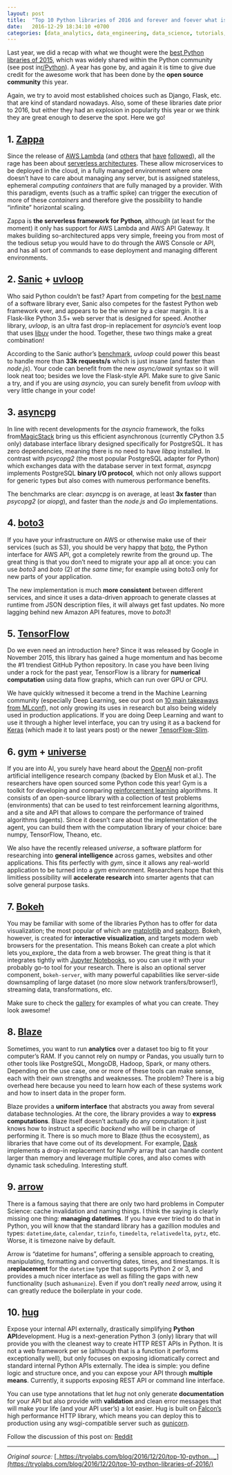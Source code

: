 ```yaml
---
layout: post
title:  "Top 10 Python libraries of 2016 and forever and foever what is this can the title be super long that it becomes obxiously huge and stuff zomg what is this."
date:   2016-12-29 18:34:10 +0700
categories: [data_analytics, data_engineering, data_science, tutorials, life_reflections, project_reflections]
---
```


Last year, we did a recap with what we thought were the [best Python libraries of 2015](https://tryolabs.com/blog/2015/12/15/top-10-python-libraries-of-2015/), which was widely shared within the Python community (see post in[r/Python](https://www.reddit.com/r/Python/comments/3wyiuv/top_10_python_libraries_of_2015/)). A year has gone by, and again it is time to give due credit for the awesome work that has been done by the **open source community** this year.

Again, we try to avoid most established choices such as Django, Flask, etc. that are kind of standard nowadays. Also, some of these libraries date prior to 2016, but either they had an explosion in popularity this year or we think they are great enough to deserve the spot. Here we go!

## 1. [Zappa](https://www.zappa.io/)

Since the release of [AWS Lambda](https://aws.amazon.com/lambda/details/) (and [others](https://cloud.google.com/functions/docs/) that [have](https://azure.microsoft.com/en-us/services/functions/) [followed](https://www.ibm.com/cloud-computing/bluemix/openwhisk)), all the rage has been about [serverless architectures](http://martinfowler.com/articles/serverless.html). These allow microservices to be deployed in the cloud, in a fully managed environment where one doesn’t have to care about managing any server, but is assigned stateless, ephemeral _computing containers_ that are fully managed by a provider. With this paradigm, events (such as a traffic spike) can trigger the execution of more of these _containers_ and therefore give the possibility to handle “infinite” horizontal scaling.

Zappa is **the serverless framework for Python**, although (at least for the moment) it only has support for AWS Lambda and AWS API Gateway. It makes building so-architectured apps very simple, freeing you from most of the tedious setup you would have to do through the AWS Console or API, and has all sort of commands to ease deployment and managing different environments.

## 2. [Sanic](https://github.com/channelcat/sanic) + [uvloop](https://magic.io/blog/uvloop-blazing-fast-python-networking/)

Who said Python couldn’t be fast? Apart from competing for the [best name](http://knowyourmeme.com/memes/sanic-hegehog) of a software library ever, Sanic also competes for the fastest Python web framework ever, and appears to be the winner by a clear margin. It is a Flask-like Python 3.5+ web server that is designed for speed. Another library, _uvloop_, is an ultra fast drop-in replacement for _asyncio_’s event loop that uses [libuv](https://github.com/libuv/libuv) under the hood. Together, these two things make a great combination!

According to the Sanic author’s [benchmark](https://github.com/channelcat/sanic#benchmarks), _uvloop_ could power this beast to handle more than **33k requests/s** which is just insane (and faster than _node.js_). Your code can benefit from the new _async/await_ syntax so it will look neat too; besides we love the Flask-style API. Make sure to give Sanic a try, and if you are using _asyncio_, you can surely benefit from _uvloop_ with very little change in your code!

## 3. [asyncpg](https://github.com/MagicStack/asyncpg)

In line with recent developments for the _asyncio_ framework, the folks from[MagicStack](https://magic.io/) bring us this efficient asynchronous (currently CPython 3.5 only) database interface library designed specifically for PostgreSQL. It has zero dependencies, meaning there is no need to have _libpq_ installed. In contrast with _psycopg2_ (the most popular PostgreSQL adapter for Python) which exchanges data with the database server in text format, _asyncpg_ implements PostgreSQL **binary I/O protocol**, which not only allows support for generic types but also comes with numerous performance benefits.

The benchmarks are clear: _asyncpg_ is on average, at least **3x faster** than _psycopg2_ (or _aiopg_), and faster than the _node.js_ and _Go_ implementations.

## 4. [boto3](https://github.com/boto/boto3)

If you have your infrastructure on AWS or otherwise make use of their services (such as S3), you should be very happy that [boto](https://github.com/boto/boto), the Python interface for AWS API, got a completely rewrite from the ground up. The great thing is that you don’t need to migrate your app all at once: you can use _boto3_ and _boto_ (2) _at the same time_; for example using boto3 only for new parts of your application.

The new implementation is much **more consistent** between different services, and since it uses a data-driven approach to generate classes at runtime from JSON description files, it will always get fast updates. No more lagging behind new Amazon API features, move to _boto3_!

## 5. [TensorFlow](https://www.tensorflow.org/)

Do we even need an introduction here? Since it was released by Google in November 2015, this library has gained a huge momentum and has become the #1 trendiest GitHub Python repository. In case you have been living under a rock for the past year, TensorFlow is a library for **numerical computation** using data flow graphs, which can run over GPU or CPU.

We have quickly witnessed it become a trend in the Machine Learning community (especially Deep Learning, see our post on [10 main takeaways from MLconf](https://tryolabs.com/blog/2016/11/18/10-main-takeaways-from-mlconf/)), not only growing its uses in research but also being widely used in production applications. If you are doing Deep Learning and want to use it through a higher level interface, you can try using it as a backend for [Keras](https://keras.io/) (which made it to last years post) or the newer [TensorFlow-Slim](https://github.com/tensorflow/tensorflow/tree/master/tensorflow/contrib/slim).

## 6. [gym](https://gym.openai.com/) + [universe](https://universe.openai.com/)

If you are into AI, you surely have heard about the [OpenAI](https://openai.com/) non-profit artificial intelligence research company (backed by Elon Musk et al.). The researchers have open sourced some Python code this year! Gym is a toolkit for developing and comparing [reinforcement learning](https://en.wikipedia.org/wiki/Reinforcement_learning) algorithms. It consists of an open-source library with a collection of test problems (environments) that can be used to test reinforcement learning algorithms, and a site and API that allows to compare the performance of trained algorithms (agents). Since it doesn’t care about the implementation of the agent, you can build them with the computation library of your choice: bare numpy, TensorFlow, Theano, etc.

We also have the recently released _universe_, a software platform for researching into **general intelligence** across games, websites and other applications. This fits perfectly with _gym_, since it allows any real-world application to be turned into a _gym_ environment. Researchers hope that this limitless possibility will **accelerate research** into smarter agents that can solve general purpose tasks.

## 7. [Bokeh](http://bokeh.pydata.org/)

You may be familiar with some of the libraries Python has to offer for data visualization; the most popular of which are [matplotlib](http://matplotlib.org/) and [seaborn](http://seaborn.pydata.org/). Bokeh, however, is created for **interactive visualization**, and targets modern web browsers for the presentation. This means Bokeh can create a plot which lets you_explore_ the data from a web browser. The great thing is that it integrates tightly with [Jupyter Notebooks](https://jupyter.org/), so you can use it with your probably go-to tool for your research. There is also an optional server component, `bokeh-server`, with many powerful capabilities like server-side downsampling of large dataset (no more slow network tranfers/browser!), streaming data, transformations, etc.

Make sure to check the [gallery](http://bokeh.pydata.org/en/latest/docs/gallery.html) for examples of what you can create. They look awesome!

## 8. [Blaze](https://blaze.readthedocs.io/en/latest/index.html)

Sometimes, you want to run **analytics** over a dataset too big to fit your computer’s RAM. If you cannot rely on numpy or Pandas, you usually turn to other tools like PostgreSQL, MongoDB, Hadoop, Spark, or many others. Depending on the use case, one or more of these tools can make sense, each with their own strengths and weaknesses. The problem? There is a big overhead here because you need to learn how each of these systems work and how to insert data in the proper form.

Blaze provides a **uniform interface** that abstracts you away from several database technologies. At the core, the library provides a way to **express computations**. Blaze itself doesn’t actually do any computation: it just knows how to instruct a specific _backend_ who will be in charge of performing it. There is so much more to Blaze (thus the ecosystem), as libraries that have come out of its development. For example, [Dask](http://dask.pydata.org/en/latest/) implements a drop-in replacement for NumPy array that can handle content larger than memory and leverage multiple cores, and also comes with dynamic task scheduling. Interesting stuff.

## 9. [arrow](https://github.com/crsmithdev/arrow)

There is a famous saying that there are only two hard problems in Computer Science: cache invalidation and naming things. I think the saying is clearly missing one thing: **managing datetimes**. If you have ever tried to do that in Python, you will know that the standard library has a gazillion modules and types: `datetime`,`date`, `calendar`, `tzinfo`, `timedelta`, `relativedelta`, `pytz`, etc. Worse, it is timezone naive by default.

Arrow is “datetime for humans”, offering a sensible approach to creating, manipulating, formatting and converting dates, times, and timestamps. It is a**replacement** for the `datetime` type that supports Python 2 or 3, and provides a much nicer interface as well as filling the gaps with new functionality (such as`humanize`). Even if you don’t really _need_ arrow, using it can greatly reduce the boilerplate in your code.

## 10. [hug](http://www.hug.rest/)

Expose your internal API externally, drastically simplifying **Python API**development. Hug is a next-generation Python 3 (only) library that will provide you with the cleanest way to create HTTP REST APIs in Python. It is not a web framework per se (although that is a function it performs exceptionally well), but only focuses on exposing idiomatically correct and standard internal Python APIs externally. The idea is simple: you define logic and structure once, and you can expose your API through **multiple means**. Currently, it supports exposing REST API or command line interface.

You can use type annotations that let _hug_ not only generate **documentation** for your API but also provide with **validation** and clean error messages that will make your life (and your API user’s) a lot easier. Hug is built on [Falcon’s](https://github.com/falconry/falcon) high performance HTTP library, which means you can deploy this to production using any wsgi-compatible server such as [gunicorn](http://gunicorn.org/).

Follow the discussion of this post on: [Reddit](https://www.reddit.com/r/Python/comments/5jf64k/top_10_python_libraries_of_2016/)  

----------------

_Original source:_ [_https://tryolabs.com/blog/2016/12/20/top-10-python..._](https://tryolabs.com/blog/2016/12/20/top-10-python-libraries-of-2016/)
